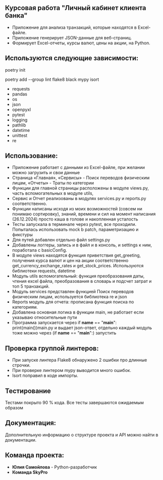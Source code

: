 ## Курсовая работа "Личный кабинет клиента банка"

+ Приложение для анализа транзакций, которые находятся в Excel-файле.
+ Приложение генерирует JSON-данные для веб-страниц. 
+ Формирует Excel-отчеты, курсы валют, цены на акции, на Python. 

## Используются следующие зависимости:
poetry init

poetry add --group lint flake8 black mypy isort 
- requests
- pandas
- os
- json
- openpyxl
- pytest
- logging
- pathlib
- datetime
- unittest
- re


## Использование:
+ Приложение работает с данными из Excel-файле, при желании можно загрузить и свои данные
+ Страница «Главная», «Сервисы» - Поиск переводов физическим лицам, «Отчеты» - Траты по категории
+ Функции для главной страницы расположены в модуле views.py, часть вспомогательных в модуле utils, 
+ Сервис и Отчет реализованы в модулях services.py и reports.py соответственно.
+ Функции написаны исходя из моих возможностей (совсем ни понимаю сортировку), знаний, времени и сил на момент написания (26.12.2024) просто каша в голове и накопленная усталость
+ Тесты запускала в терминале через pytest, все проходили. Попыталась использовать mock b patch, параметризацию и фикстуры
+ Для путей добавлен отдельно файл settings.py
+ Добавлены логгеры, запись и в файл и в консоль, и settings к ним, поработала с basicConfig.
+ В модуле views находятся функция приветствия get_greeting, получения курса валют и цен на акции соответственно get_currency_exchange_rates и get_stock_prices. Используются библиотеки requests, datetime
+ Модуль utils вспомогательный: функция преобразования даты, чтения excel файла, преобразования в словарь и подсчет затрат и топ 5 транзакций.
+ Модуль services представлен функцией Поиск переводов физическим лицам, используется библиотека re и json
+ Reports модуль для отчета: прописана функция поиска по категориям.
+ Добавлена основная логика в функции main, не работает если указываю относительные пути
+ Программа запускается через if __name__ == "__main__":
    print(main())main.py и выдает json-ответ, отдельно каждый модуль тоже можно через (if __name__ == "__main__":) запустить

## Проверка группой линтеров:
* При запуске линтера Flake8 обнаружено 2 ошибки про длинные строчки.
* При проверке линтером mypy выводится много ошибок.
* Isort поправил в коде импорты.

## Тестирование
Тестами покрыто 90 % кода. Все тесты завершаются ожидаемым образом

## Документация:
Дополнительную информацию о структуре проекта и API можно найти в документации.

## Команда проекта:
+ **Юлия Самойлова** - Python-разработчик 
+ **Команда SkyPro**